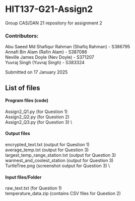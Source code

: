 # HIT137-G21-Assign2
Group CAS/DAN 21 repository for assignment 2

### Contributors: 
Abu Saeed Md Shafiqur Rahman (Shafiq Rahman) - S386795 \
Annafi Bin Alam (Rafin Alam) - S387086 \
Neville James Doyle (Nev Doyle) - S371207 \
Yuvraj Singh (Yuvraj Singh) - S383324 

Submitted on 17 January 2025

## List of files
#### Program files (code)
Assign2_Q1.py (for Question 1) \
Assign2_Q2.py (for Question 2) \
Assign2_Q3.py (for Question 3) \
#### Output files
encrypted_text.txt (output for Question 1) \
average_temp.txt (output for Question 3) \
largest_temp_range_station.txt (output for Question 3) \
warmest_and_coolest_station (output for Question 3) \
TurtleTree.png (screenshot output for Question 3) \
#### Input files/Folder
raw_text.txt (for Question 1) \
temperature_data.zip (contains CSV files for Question 2)

